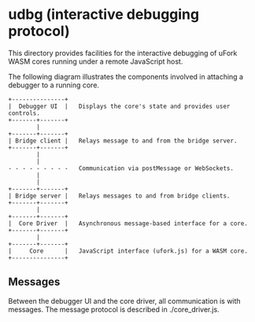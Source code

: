 # udbg (interactive debugging protocol)

This directory provides facilities for the interactive debugging of uFork WASM
cores running under a remote JavaScript host.

The following diagram illustrates the components involved in attaching a
debugger to a running core.

    +---------------+
    |  Debugger UI  |   Displays the core's state and provides user controls.
    +-------+-------+
            |
    +-------+-------+
    | Bridge client |   Relays message to and from the bridge server.
    +-------+-------+
            |
            |
    - - - - - - - - -   Communication via postMessage or WebSockets.
            |
            |
    +-------+-------+
    | Bridge server |   Relays messages to and from bridge clients.
    +-------+-------+
            |
    +-------+-------+
    |  Core Driver  |   Asynchronous message-based interface for a core.
    +-------+-------+
            |
    +-------+-------+
    |     Core      |   JavaScript interface (ufork.js) for a WASM core.
    +---------------+

## Messages

Between the debugger UI and the core driver, all communication is with messages.
The message protocol is described in ./core_driver.js.

